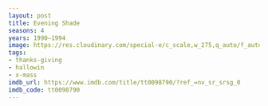```yaml
---
layout: post
title: Evening Shade
seasons: 4
years: 1990–1994
image: https://res.cloudinary.com/special-e/c_scale,w_275,q_auto/f_auto/Series%20posters/Evening_Shade.png
tags:
- thanks-giving
- hallowin
- x-mass
imdb_url: https://www.imdb.com/title/tt0098790/?ref_=nv_sr_srsg_0
imdb_code: tt0098790
---
```


